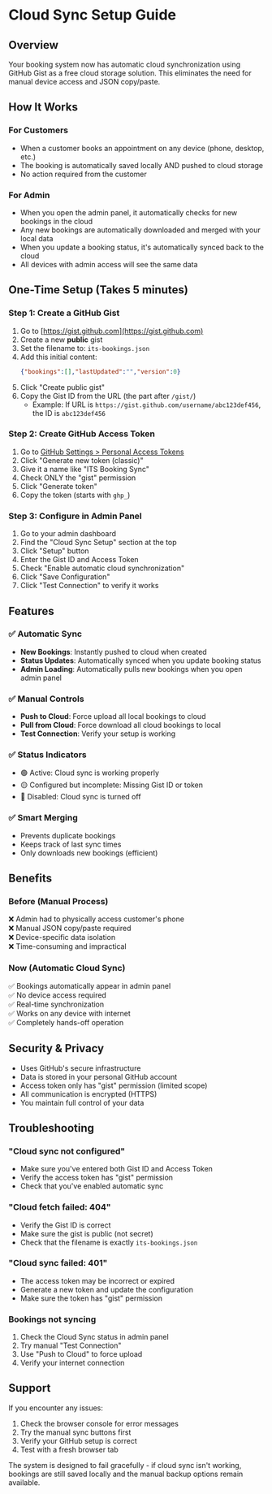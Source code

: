 # Cloud Sync Setup Guide

## Overview
Your booking system now has automatic cloud synchronization using GitHub Gist as a free cloud storage solution. This eliminates the need for manual device access and JSON copy/paste.

## How It Works

### For Customers
- When a customer books an appointment on any device (phone, desktop, etc.)
- The booking is automatically saved locally AND pushed to cloud storage
- No action required from the customer

### For Admin
- When you open the admin panel, it automatically checks for new bookings in the cloud
- Any new bookings are automatically downloaded and merged with your local data
- When you update a booking status, it's automatically synced back to the cloud
- All devices with admin access will see the same data

## One-Time Setup (Takes 5 minutes)

### Step 1: Create a GitHub Gist
1. Go to [https://gist.github.com](https://gist.github.com)
2. Create a new **public** gist
3. Set the filename to: `its-bookings.json`
4. Add this initial content:
   ```json
   {"bookings":[],"lastUpdated":"","version":0}
   ```
5. Click "Create public gist"
6. Copy the Gist ID from the URL (the part after `/gist/`)
   - Example: If URL is `https://gist.github.com/username/abc123def456`, the ID is `abc123def456`

### Step 2: Create GitHub Access Token
1. Go to [GitHub Settings > Personal Access Tokens](https://github.com/settings/tokens)
2. Click "Generate new token (classic)"
3. Give it a name like "ITS Booking Sync"
4. Check ONLY the "gist" permission
5. Click "Generate token"
6. Copy the token (starts with `ghp_`)

### Step 3: Configure in Admin Panel
1. Go to your admin dashboard
2. Find the "Cloud Sync Setup" section at the top
3. Click "Setup" button
4. Enter the Gist ID and Access Token
5. Check "Enable automatic cloud synchronization"
6. Click "Save Configuration"
7. Click "Test Connection" to verify it works

## Features

### ✅ Automatic Sync
- **New Bookings**: Instantly pushed to cloud when created
- **Status Updates**: Automatically synced when you update booking status
- **Admin Loading**: Automatically pulls new bookings when you open admin panel

### ✅ Manual Controls
- **Push to Cloud**: Force upload all local bookings to cloud
- **Pull from Cloud**: Force download all cloud bookings to local
- **Test Connection**: Verify your setup is working

### ✅ Status Indicators
- 🟢 Active: Cloud sync is working properly
- 🟡 Configured but incomplete: Missing Gist ID or token
- 🔴 Disabled: Cloud sync is turned off

### ✅ Smart Merging
- Prevents duplicate bookings
- Keeps track of last sync times
- Only downloads new bookings (efficient)

## Benefits

### Before (Manual Process)
❌ Admin had to physically access customer's phone  
❌ Manual JSON copy/paste required  
❌ Device-specific data isolation  
❌ Time-consuming and impractical  

### Now (Automatic Cloud Sync)
✅ Bookings automatically appear in admin panel  
✅ No device access required  
✅ Real-time synchronization  
✅ Works on any device with internet  
✅ Completely hands-off operation  

## Security & Privacy

- Uses GitHub's secure infrastructure
- Data is stored in your personal GitHub account
- Access token only has "gist" permission (limited scope)
- All communication is encrypted (HTTPS)
- You maintain full control of your data

## Troubleshooting

### "Cloud sync not configured"
- Make sure you've entered both Gist ID and Access Token
- Verify the access token has "gist" permission
- Check that you've enabled automatic sync

### "Cloud fetch failed: 404"
- Verify the Gist ID is correct
- Make sure the gist is public (not secret)
- Check that the filename is exactly `its-bookings.json`

### "Cloud sync failed: 401"
- The access token may be incorrect or expired
- Generate a new token and update the configuration
- Make sure the token has "gist" permission

### Bookings not syncing
1. Check the Cloud Sync status in admin panel
2. Try manual "Test Connection"
3. Use "Push to Cloud" to force upload
4. Verify your internet connection

## Support

If you encounter any issues:
1. Check the browser console for error messages
2. Try the manual sync buttons first
3. Verify your GitHub setup is correct
4. Test with a fresh browser tab

The system is designed to fail gracefully - if cloud sync isn't working, bookings are still saved locally and the manual backup options remain available.